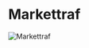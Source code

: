 # Markettraf
![Markettraf](https://user-images.githubusercontent.com/77150556/229368767-b53638e8-f4ca-486d-94b6-1b8ebc4314b7.gif)

